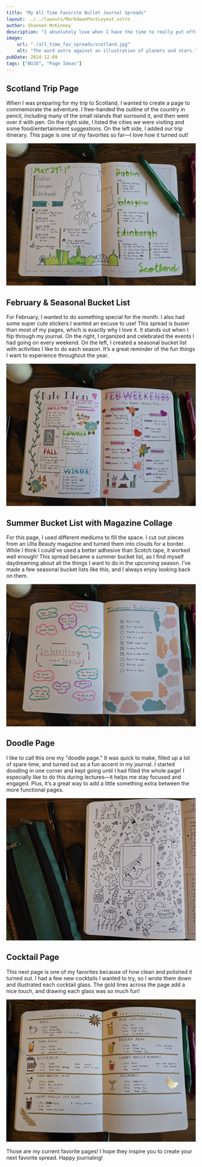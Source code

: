 ```yaml
---
title: "My All Time Favorite Bullet Journal Spreads"
layout: ../../layouts/MarkdownPostLayout.astro
author: Shannon McKinney
description: "I absolutely love when I have the time to really put effort into a page. It’s the perfect opportunity to use my fancy pens and stickers. Usually, I’ll practice the design on another page first to make sure everything looks just right. Here’s a collection of my favorite pages that I’ve created so far."
image:
    url: "./all_time_fav_spreads/scotland.jpg"
    alt: "The word astro against an illustration of planets and stars."
pubDate: 2024-12-09
tags: ["BUJO", "Page Ideas"]
---
```



## Scotland Trip Page
When I was preparing for my trip to Scotland, I wanted to create a page to commemorate the adventure. I free-handed the outline of the country in pencil, including many of the small islands that surround it, and then went over it with pen. On the right side, I listed the cities we were visiting and some food/entertainment suggestions. On the left side, I added our trip itinerary. This page is one of my favorites so far—I love how it turned out!

![Scotland page](./all_time_fav_spreads/scotland.jpg)

## February & Seasonal Bucket List
For February, I wanted to do something special for the month. I also had some super cute stickers I wanted an excuse to use! This spread is busier than most of my pages, which is exactly why I love it. It stands out when I flip through my journal. On the right, I organized and celebrated the events I had going on every weekend. On the left, I created a seasonal bucket list with activities I like to do each season. It’s a great reminder of the fun things I want to experience throughout the year.

![February page](./all_time_fav_spreads/feb_bucket.jpg)

## Summer Bucket List with Magazine Collage
For this page, I used different mediums to fill the space. I cut out pieces from an Ulta Beauty magazine and turned them into clouds for a border. While I think I could’ve used a better adhesive than Scotch tape, it worked well enough! This spread became a summer bucket list, as I find myself daydreaming about all the things I want to do in the upcoming season. I’ve made a few seasonal bucket lists like this, and I always enjoy looking back on them.

![Summer Bucket List page](./all_time_fav_spreads/summer_bucket.jpg)

## Doodle Page
I like to call this one my "doodle page." It was quick to make, filled up a lot of spare time, and turned out as a fun accent in my journal. I started doodling in one corner and kept going until I had filled the whole page! I especially like to do this during lectures—it helps me stay focused and engaged. Plus, it’s a great way to add a little something extra between the more functional pages.

![Doodle page](./all_time_fav_spreads/doodle.jpg)

## Cocktail Page
This next page is one of my favorites because of how clean and polished it turned out. I had a few new cocktails I wanted to try, so I wrote them down and illustrated each cocktail glass. The gold lines across the page add a nice touch, and drawing each glass was so much fun!

![Cocktail page](./all_time_fav_spreads/cocktail.jpg)

Those are my current favorite pages! I hope they inspire you to create your next favorite spread. Happy journaling!

